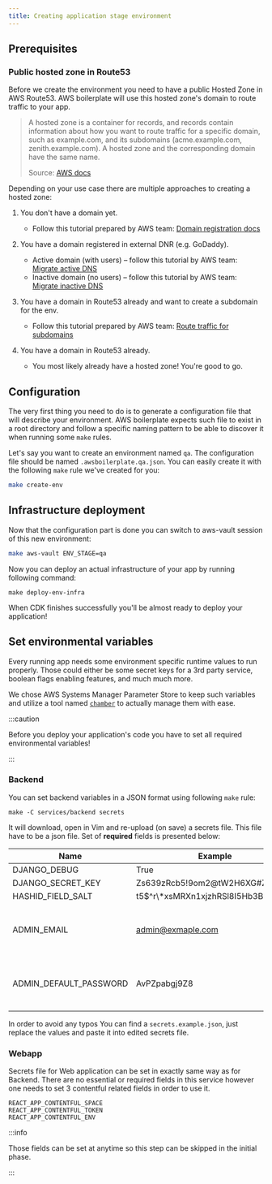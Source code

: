 ```yaml
---
title: Creating application stage environment
---
```


## Prerequisites

### Public hosted zone in Route53

Before we create the environment you need to have a public Hosted Zone in AWS Route53.
AWS boilerplate will use this hosted zone's domain to route traffic to your app.

> A hosted zone is a container for records, and records contain information about how you want to route traffic for a specific domain, such as example.com, and its subdomains (acme.example.com, zenith.example.com). A hosted zone and the corresponding domain have the same name.
>
> Source: [AWS docs](https://docs.aws.amazon.com/Route53/latest/DeveloperGuide/hosted-zones-working-with.html)

Depending on your use case there are multiple approaches to creating a hosted zone:

1.  You don't have a domain yet.

    - Follow this tutorial prepared by AWS team: [Domain registration docs](https://docs.aws.amazon.com/Route53/latest/DeveloperGuide/domain-register.html)

2.  You have a domain registered in external DNR (e.g. GoDaddy).

    - Active domain (with users) – follow this tutorial by AWS team: [Migrate active DNS](https://docs.aws.amazon.com/Route53/latest/DeveloperGuide/migrate-dns-domain-in-use.html)
    - Inactive domain (no users) – follow this tutorial by AWS team: [Migrate inactive DNS](https://docs.aws.amazon.com/Route53/latest/DeveloperGuide/migrate-dns-domain-inactive.html)

3.  You have a domain in Route53 already and want to create a subdomain for the env.

    - Follow this tutorial prepared by AWS team: [Route traffic for subdomains](https://docs.aws.amazon.com/Route53/latest/DeveloperGuide/dns-routing-traffic-for-subdomains.html)

4.  You have a domain in Route53 already.

    - You most likely already have a hosted zone! You're good to go.

## Configuration

The very first thing you need to do is to generate a configuration file that will describe your
environment. AWS boilerplate expects such file to exist in a root directory and follow a specific naming pattern to be
able to discover it when running some `make` rules.

Let's say you want to create an environment named `qa`. The configuration file should be named `.awsboilerplate.qa.json`.
You can easily create it with the following `make` rule we've created for you:

```sh
make create-env
```

## Infrastructure deployment

Now that the configuration part is done you can switch to aws-vault session of this new environment:

```sh
make aws-vault ENV_STAGE=qa
```

Now you can deploy an actual infrastructure of your app by running following command:

```shell
make deploy-env-infra
```

When CDK finishes successfully you'll be almost ready to deploy your application!

## Set environmental variables

Every running app needs some environment specific runtime values to run properly. Those could either be some secret
keys for a 3rd party service, boolean flags enabling features, and much much more.

We chose AWS Systems Manager Parameter Store to keep such variables and utilize a tool named [`chamber`](https://github.com/segmentio/chamber)
to actually manage them with ease.

:::caution

Before you deploy your application's code you have to set all required environmental variables!

:::


### Backend

You can set backend variables in a JSON format using following `make` rule:

```shell
make -C services/backend secrets
```

It will download, open in Vim and re-upload (on save) a secrets file. This file have to be a json file.
Set of **required** fields is presented below:

| Name                   | Example                           | Description                                                                   |
| ---------------------- | --------------------------------- | ----------------------------------------------------------------------------- |
| DJANGO_DEBUG           | True                              | [docs](https://docs.djangoproject.com/en/3.0/ref/settings/#std:setting-DEBUG) |
| DJANGO_SECRET_KEY      | Zs639zRcb5!9om2@tW2H6XG#Znj^TB^I  | [docs](https://docs.djangoproject.com/en/3.0/ref/settings/#secret-key)        |
| HASHID_FIELD_SALT      | t5$^r\*xsMRXn1xjzhRSl8I5Hb3BUW$4U | [docs](https://github.com/nshafer/django-hashid-field#hashid_field_salt)      |
| ADMIN_EMAIL            | admin@exmaple.com                 | Will be used to create first super admin user                                 |
| ADMIN_DEFAULT_PASSWORD | AvPZpabgj9Z8                      | Will be used to create first super admin user                                 |

In order to avoid any typos You can find a `secrets.example.json`, just replace the values and paste it into edited secrets file.

### Webapp

Secrets file for Web application can be set in exactly same way as for Backend.
There are no essential or required fields in this service however one needs to set 3 contentful related fields in order to use it.
```shell
REACT_APP_CONTENTFUL_SPACE
REACT_APP_CONTENTFUL_TOKEN
REACT_APP_CONTENTFUL_ENV
```
:::info

Those fields can be set at anytime so this step can be skipped in the initial phase.

:::
 
